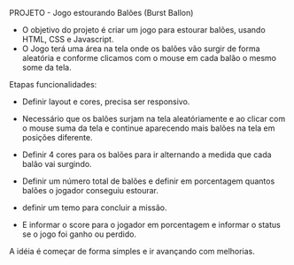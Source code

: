 PROJETO - Jogo estourando Balões (Burst Ballon)

- O objetivo do projeto é criar um jogo para estourar balões, usando HTML, CSS e Javascript.
- O Jogo terá uma área na tela onde os balões vão  surgir de forma aleatória e conforme clicamos com o mouse em cada balão o mesmo some da tela.

Etapas funcionalidades:

- Definir layout e cores, precisa ser responsivo.

- Necessário que os balões surjam na tela aleatóriamente e ao clicar com o mouse suma da tela e continue aparecendo mais balões na tela em posições diferente.

- Definir 4 cores para os balões para ir alternando a medida que cada balão vai surgindo.

- Definir um número total de balões e definir em porcentagem quantos balões o jogador conseguiu estourar.

- definir um temo para concluir a missão.

- E informar o score para o jogador em porcentagem e informar o status se o jogo foi ganho ou perdido.


A idéia é começar de forma simples e ir avançando com melhorias.

